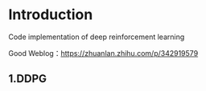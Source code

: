 # Introduction
Code implementation of deep reinforcement learning

Good Weblog：https://zhuanlan.zhihu.com/p/342919579
## 1.DDPG
